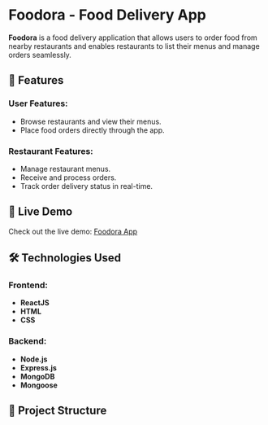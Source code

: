 # Foodora - Food Delivery App

**Foodora** is a food delivery application that allows users to order food from nearby restaurants and enables restaurants to list their menus and manage orders seamlessly.

## 🌟 Features

### User Features:
- Browse restaurants and view their menus.
- Place food orders directly through the app.

### Restaurant Features:
- Manage restaurant menus.
- Receive and process orders.
- Track order delivery status in real-time.

## 🚀 Live Demo
Check out the live demo: [Foodora App](https://foodora.onrender.com)

## 🛠️ Technologies Used

### Frontend:
- **ReactJS**
- **HTML**
- **CSS**

### Backend:
- **Node.js**
- **Express.js**
- **MongoDB**
- **Mongoose**

## 📂 Project Structure
